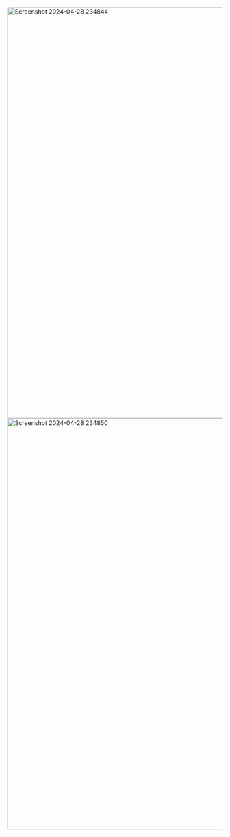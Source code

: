 <img width="960" alt="Screenshot 2024-04-28 234844" src="https://github.com/SafinatunNaja29/Tugas8_20220140184/assets/126491355/d29879a1-a4ac-464b-81fc-cf771ff20436">
<img width="960" alt="Screenshot 2024-04-28 234850" src="https://github.com/SafinatunNaja29/Tugas8_20220140184/assets/126491355/7a52ed6d-6889-4030-8025-550e7d4bd535">
